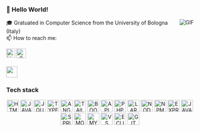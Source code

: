 ### 👋 Hello World!
<img align="right" alt="GIF" src="https://i.pinimg.com/originals/e4/26/70/e426702edf874b181aced1e2fa5c6cde.gif" />

🎓 Gratuated in Computer Science from the University of Bologna (Italy)<br>
📫 How to reach me:<br>
<p align="center">
<a href="https://in.linkedin.com/in/vvbota">
  <img align="left" alt="Linkedin" width="24px" src="https://github.com/TheDudeThatCode/TheDudeThatCode/blob/master/Assets/Linkedin.svg" />
</a>
<a href="mailto:magovins@gmail.com">
  <img align="left" alt="Gmail" width="26px" src="https://github.com/TheDudeThatCode/TheDudeThatCode/blob/master/Assets/Gmail.svg" />
</a>
</p>
<br><br>

<img src="https://media.giphy.com/media/WUlplcMpOCEmTGBtBW/giphy.gif" width="30"><h3>Tech stack</h3>

<p align="center">
 <img height="32px" src="https://cdn.svgporn.com/logos/html-5.svg" title="HTML 5">
 <img height="32px" src="https://cdn.svgporn.com/logos/javascript.svg" title="JAVASCRIPT">
 <img height="32px" src="https://cdn.svgporn.com/logos/jquery.svg" title="JQUERY">
 <img height="32px" src="https://cdn.svgporn.com/logos/typescript-icon.svg" title="TYPESCRIPT">
 <img height="32px" src="https://cdn.svgporn.com/logos/angular-icon.svg" title="ANGULAR">
 <img height="32px" src="https://cdn.svgporn.com/logos/tailwindcss-icon.svg" title="TAILWIND CSS">
 <img height="32px" src="https://cdn.svgporn.com/logos/bootstrap.svg" title="BOOTSTRAP">
  
 <img height="32px" src="https://cdn.svgporn.com/logos/rest.svg" title="API REST">
 
 <img height="32px" src="https://cdn.svgporn.com/logos/php.svg" title="PHP">
 <img height="32px" src="https://cdn.svgporn.com/logos/laravel.svg" title="LARAVEL">
 
 <img height="32px" src="https://cdn.svgporn.com/logos/nodejs.svg" title="NODE JS">
 <img height="32px" src="https://cdn.svgporn.com/logos/npm.svg" title="NPM">
 <img height="32px" src="https://cdn.svgporn.com/logos/express.svg" title="EXPRESS">
 
 <img height="32px" src="https://cdn.svgporn.com/logos/java.svg" title="JAVA">
 <img height="32px" src="https://cdn.svgporn.com/logos/spring.svg" title="SPRING Framework">
 
 <img height="32px" src="https://cdn.svgporn.com/logos/mongodb.svg" title="MONGO DB">
 <img height="32px" src="https://cdn.svgporn.com/logos/mysql.svg" title="MYSQL">
 
 <img height="32px" src="https://cdn.svgporn.com/logos/visual-studio-code.svg" title="VS CODE">
 <img height="32px" src="https://cdn.svgporn.com/logos/eclipse.svg" title="ECLIPSE">
 <img height="32px" src="https://cdn.svgporn.com/logos/git-icon.svg" title="GIT">

</p>
